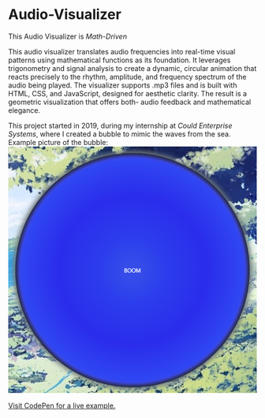 # Audio-Visualizer
This Audio Visualizer is *Math-Driven*

This audio visualizer translates audio frequencies into real-time visual patterns using mathematical functions as its foundation. 
It leverages trigonometry and signal analysis to create a dynamic, circular animation that reacts precisely to the rhythm, amplitude, and frequency spectrum of the audio being played. 
The visualizer supports .mp3 files and is built with HTML, CSS, and JavaScript, designed for aesthetic clarity. The result is a geometric visualization that offers both- audio feedback and mathematical elegance.

This project started in 2019, during my internship at *Could Enterprise Systems*, where I created a bubble to mimic the waves from the sea. 
Example picture of the bubble: 
![Preview](bubble.png)

[Visit CodePen for a live example.](https://codepen.io/Edijs-Gailis/pen/gbbVrbw)
